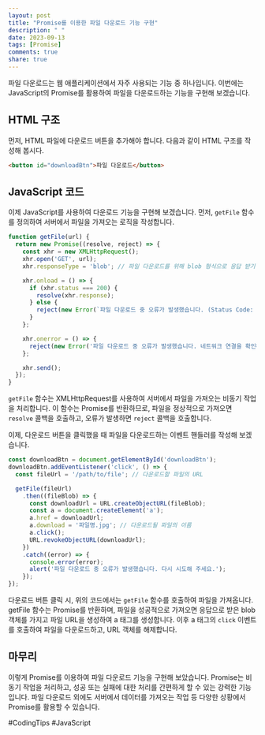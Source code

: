 ```yaml
---
layout: post
title: "Promise를 이용한 파일 다운로드 기능 구현"
description: " "
date: 2023-09-13
tags: [Promise]
comments: true
share: true
---
```


파일 다운로드는 웹 애플리케이션에서 자주 사용되는 기능 중 하나입니다. 이번에는 JavaScript의 Promise를 활용하여 파일을 다운로드하는 기능을 구현해 보겠습니다.

## HTML 구조

먼저, HTML 파일에 다운로드 버튼을 추가해야 합니다. 다음과 같이 HTML 구조를 작성해 봅시다.

```html
<button id="downloadBtn">파일 다운로드</button>
```

## JavaScript 코드

이제 JavaScript를 사용하여 다운로드 기능을 구현해 보겠습니다. 먼저, `getFile` 함수를 정의하여 서버에서 파일을 가져오는 로직을 작성합니다.

```javascript
function getFile(url) {
  return new Promise((resolve, reject) => {
    const xhr = new XMLHttpRequest();
    xhr.open('GET', url);
    xhr.responseType = 'blob'; // 파일 다운로드를 위해 blob 형식으로 응답 받기

    xhr.onload = () => {
      if (xhr.status === 200) {
        resolve(xhr.response);
      } else {
        reject(new Error(`파일 다운로드 중 오류가 발생했습니다. (Status Code: ${xhr.status})`));
      }
    };

    xhr.onerror = () => {
      reject(new Error('파일 다운로드 중 오류가 발생했습니다. 네트워크 연결을 확인해 주세요.'));
    };

    xhr.send();
  });
}
```

`getFile` 함수는 XMLHttpRequest를 사용하여 서버에서 파일을 가져오는 비동기 작업을 처리합니다. 이 함수는 Promise를 반환하므로, 파일을 정상적으로 가져오면 `resolve` 콜백을 호출하고, 오류가 발생하면 `reject` 콜백을 호출합니다.

이제, 다운로드 버튼을 클릭했을 때 파일을 다운로드하는 이벤트 핸들러를 작성해 보겠습니다.

```javascript
const downloadBtn = document.getElementById('downloadBtn');
downloadBtn.addEventListener('click', () => {
  const fileUrl = '/path/to/file'; // 다운로드할 파일의 URL

  getFile(fileUrl)
    .then((fileBlob) => {
      const downloadUrl = URL.createObjectURL(fileBlob);
      const a = document.createElement('a');
      a.href = downloadUrl;
      a.download = '파일명.jpg'; // 다운로드될 파일의 이름
      a.click();
      URL.revokeObjectURL(downloadUrl);
    })
    .catch((error) => {
      console.error(error);
      alert('파일 다운로드 중 오류가 발생했습니다. 다시 시도해 주세요.');
    });
});
```

다운로드 버튼 클릭 시, 위의 코드에서는 `getFile` 함수를 호출하여 파일을 가져옵니다. getFile 함수는 Promise를 반환하며, 파일을 성공적으로 가져오면 응답으로 받은 blob 객체를 가지고 파일 URL을 생성하여 a 태그를 생성합니다. 이후 a 태그의 `click` 이벤트를 호출하여 파일을 다운로드하고, URL 객체를 해제합니다.

## 마무리

이렇게 Promise를 이용하여 파일 다운로드 기능을 구현해 보았습니다. Promise는 비동기 작업을 처리하고, 성공 또는 실패에 대한 처리를 간편하게 할 수 있는 강력한 기능입니다. 파일 다운로드 외에도 서버에서 데이터를 가져오는 작업 등 다양한 상황에서 Promise를 활용할 수 있습니다.

#CodingTips #JavaScript